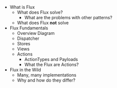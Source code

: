 - What is Flux
    - What does Flux solve?
        - What are the problems with other patterns?
    - What does Flux **not** solve
- Flux Fundamentals
    - Overview Diagram
    - Dispatcher
    - Stores
    - Views
    - Actions
        - ActionTypes and Payloads
        - What the Flux are Actions?
- Flux in the Wild
    - Many, many implementations
    - Why and how do they differ?
